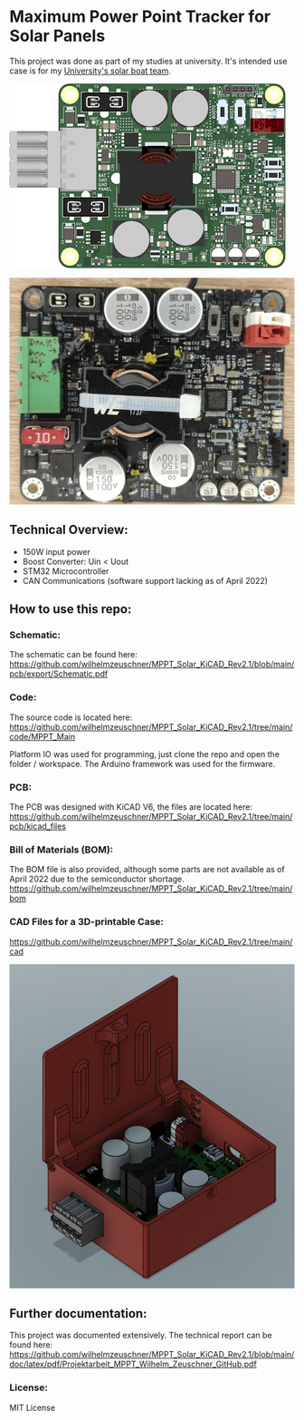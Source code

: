 # Maximum Power Point Tracker for Solar Panels

This project was done as part of my studies at university. It's intended use case is for my [University's solar boat team](https://www.hs-emden-leer.de/studierende/fachbereiche/technik/projekte/solarboot).

![render](https://github.com/wilhelmzeuschner/MPPT_Solar_KiCAD_Rev2.1/raw/main/doc/files%20for%20GitHub%20doc/img/pcb_render_top.png "3D Render")

![photo](https://github.com/wilhelmzeuschner/MPPT_Solar_KiCAD_Rev2.1/raw/main/doc/files%20for%20GitHub%20doc/img/mppt-image.png "Photo of the PCB")

## Technical Overview:

- 150W input power
- Boost Converter: Uin < Uout
- STM32 Microcontroller
- CAN Communications (software support lacking as of April 2022)


## How to use this repo:

### Schematic:
The schematic can be found here: https://github.com/wilhelmzeuschner/MPPT_Solar_KiCAD_Rev2.1/blob/main/pcb/export/Schematic.pdf

### Code:
The source code is located here: https://github.com/wilhelmzeuschner/MPPT_Solar_KiCAD_Rev2.1/tree/main/code/MPPT_Main

Platform IO was used for programming, just clone the repo and open the folder / workspace. The Arduino framework was used for the firmware.

### PCB:
The PCB was designed with KiCAD V6, the files are located here: https://github.com/wilhelmzeuschner/MPPT_Solar_KiCAD_Rev2.1/tree/main/pcb/kicad_files

### Bill of Materials (BOM):
The BOM file is also provided, although some parts are not available as of April 2022 due to the semiconductor shortage.
https://github.com/wilhelmzeuschner/MPPT_Solar_KiCAD_Rev2.1/tree/main/bom

### CAD Files for a 3D-printable Case:
https://github.com/wilhelmzeuschner/MPPT_Solar_KiCAD_Rev2.1/tree/main/cad

![photo](https://github.com/wilhelmzeuschner/MPPT_Solar_KiCAD_Rev2.1/raw/main/cad/case_fusion.png "Case")



## Further documentation:

This project was documented extensively. The technical report can be found here:
https://github.com/wilhelmzeuschner/MPPT_Solar_KiCAD_Rev2.1/blob/main/doc/latex/pdf/Projektarbeit_MPPT_Wilhelm_Zeuschner_GitHub.pdf

### License:

MIT License
